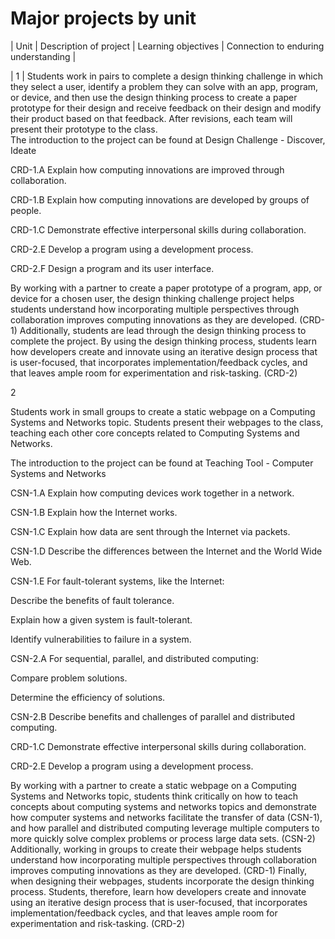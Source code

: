 # Major projects by unit


| Unit | Description of project | Learning objectives | Connection to enduring understanding |

| 1 | Students work in pairs to complete a design thinking challenge in which they select a user, identify a problem they can solve with an app, program, or device, and then use the design thinking process to create a paper prototype for their design and receive feedback on their design and modify their product based on that feedback. After revisions, each team will present their prototype to the class. <br/>The introduction to the project can be found at Design Challenge - Discover, Ideate 

 

CRD-1.A Explain how computing innovations are improved through collaboration.   

 

CRD-1.B Explain how computing innovations are developed by groups of people.  

 

CRD-1.C Demonstrate effective interpersonal skills during collaboration. 

 

CRD-2.E Develop a program using a development process. 

 

CRD-2.F Design a program and its user interface. 

 

By working with a partner to create a paper prototype of a program, app, or device for a chosen user, the design thinking challenge project helps students understand how incorporating multiple perspectives through collaboration improves computing innovations as they are developed. (CRD-1) Additionally, students are lead through the design thinking process to complete the project. By using the design thinking process, students learn how developers create and innovate using an iterative design process that is user-focused, that incorporates implementation/feedback cycles, and that leaves ample room for experimentation and risk-tasking. (CRD-2)  

2 

Students work in small groups to create a static webpage on a Computing Systems and Networks topic. Students present their webpages to the class, teaching each other core concepts related to Computing Systems and Networks. 

 

The introduction to the project can be found at Teaching Tool - Computer Systems and Networks 

CSN-1.A Explain how computing devices work together in a network. 

 

CSN-1.B Explain how the Internet works. 

 

CSN-1.C Explain how data are sent through the Internet via packets. 

 

CSN-1.D Describe the differences between the Internet and the World Wide Web. 

 

CSN-1.E For fault-tolerant systems, like the Internet: 

Describe the benefits of fault tolerance. 

Explain how a given system is fault-tolerant. 

Identify vulnerabilities to failure in a system. 

 

CSN-2.A For sequential, parallel, and distributed computing: 

Compare problem solutions. 

Determine the efficiency of solutions. 

 

CSN-2.B Describe benefits and challenges of parallel and distributed computing. 

 

CRD-1.C Demonstrate effective interpersonal skills during collaboration. 

 

CRD-2.E Develop a program using a development process. 

 

By working with a partner to create a static webpage on a Computing Systems and Networks topic, students think critically on how to teach concepts about computing systems and networks topics and demonstrate how computer systems and networks facilitate the transfer of data (CSN-1), and how parallel and distributed computing leverage multiple computers to more quickly solve complex problems or process large data sets. (CSN-2) Additionally, working in groups to create their webpage helps students understand how incorporating multiple perspectives through collaboration improves computing innovations as they are developed. (CRD-1) Finally, when designing their webpages, students incorporate the design thinking process. Students, therefore, learn how developers create and innovate using an iterative design process that is user-focused, that incorporates implementation/feedback cycles, and that leaves ample room for experimentation and risk-tasking. (CRD-2)  

